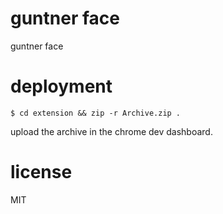 # guntner face

guntner face

# deployment

    $ cd extension && zip -r Archive.zip .

upload the archive in the chrome dev dashboard.

# license

MIT
